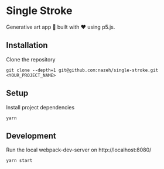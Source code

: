 # Single Stroke

Generative art app 🎨 built with ❤️ using p5.js.

## Installation

Clone the repository

`git clone --depth=1 git@github.com:nazeh/single-stroke.git <YOUR_PROJECT_NAME>`

## Setup

Install project dependencies

`yarn`

## Development

Run the local webpack-dev-server on http://localhost:8080/

`yarn start`
